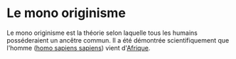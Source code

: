 <!-- TITLE: L'origine de l'humanité -->

# Le mono originisme
Le mono originisme est la théorie selon laquelle tous les humains posséderaient un ancêtre commun.
Il a été démontrée scientifiquement que l'homme ([homo sapiens sapiens]()) vient d'[Afrique](/geographie/continent/afrique).